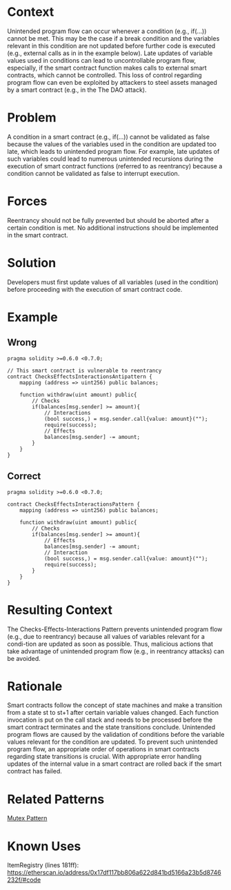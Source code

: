 # Context
Unintended program flow can occur whenever a condition (e.g., if(…)) cannot be met. This may be the case if a break condition and the variables relevant in this condition are not updated before further code is executed (e.g., external calls as in in the example below). Late updates of variable values used in conditions can lead to uncontrollable program flow, especially, if the smart contract function makes calls to external smart contracts, which cannot be controlled. This loss of control regarding program flow can even be exploited by attackers to steel assets managed by a smart contract (e.g., in the The DAO attack).
# Problem
A condition in a smart contract (e.g., if(…)) cannot be validated as false because the values of the variables used in the condition are updated too late, which leads to unintended program flow. For example, late updates of such variables could lead to numerous unintended recursions during the execution of smart contract functions (referred to as reentrancy) because a condition cannot be validated as false to interrupt execution.
# Forces
Reentrancy should not be fully prevented but should be aborted after a certain condition is met. No additional instructions should be implemented in the smart contract.
# Solution
Developers must first update values of all variables (used in the condition) before proceeding with the execution of smart contract code.
# Example
## Wrong
```Solidity 
pragma solidity >=0.6.0 <0.7.0;

// This smart contract is vulnerable to reentrancy
contract ChecksEffectsInteractionsAntipattern {
    mapping (address => uint256) public balances;

    function withdraw(uint amount) public{
        // Checks
        if(balances[msg.sender] >= amount){
            // Interactions
            (bool success,) = msg.sender.call{value: amount}("");
            require(success);
            // Effects
            balances[msg.sender] -= amount;
        }
    }
}
```
## Correct
```Solidity 
pragma solidity >=0.6.0 <0.7.0;

contract ChecksEffectsInteractionsPattern {
    mapping (address => uint256) public balances;

    function withdraw(uint amount) public{
        // Checks
        if(balances[msg.sender] >= amount){
            // Effects
            balances[msg.sender] -= amount;
            // Interaction
            (bool success,) = msg.sender.call{value: amount}("");
            require(success);
        }
    }
}

```
# Resulting Context
The Checks-Effects-Interactions Pattern prevents unintended program flow (e.g., due to reentrancy) because all values of variables relevant for a condi-tion are updated as soon as possible. Thus, malicious actions that take advantage of unintended program flow (e.g., in reentrancy attacks) can be avoided.
# Rationale
Smart contracts follow the concept of state machines and make a transition from a state st to st+1 after certain variable values changed. Each function invocation is put on the call stack and needs to be processed before the smart contract terminates and the state transitions conclude. Unintended program flows are caused by the validation of conditions before the variable values relevant for the condition are updated. To prevent such unintended program flow, an appropriate order of operations in smart contracts regarding state transitions is crucial. With appropriate error handling updates of the internal value in a smart contract are rolled back if the smart contract has failed.
# Related Patterns
[Mutex Pattern](../Design%20Patterns/Mutex%20Pattern/README.md)
# Known Uses
ItemRegistry (lines 181ff): https://etherscan.io/address/0x17df117bb806a622d841bd5166a23b5d8746232f/#code